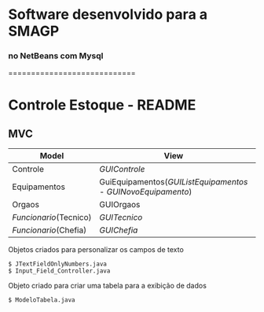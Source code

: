 Software desenvolvido para a SMAGP 
==================================
###    no NetBeans com Mysql
============================

Controle Estoque - README
==========================

## MVC

| Model                      | View                                                           | Controller               |
|----------------------------|----------------------------------------------------------------|--------------------------|
| Controle                   | *GUIControle*                                                  | *DAOFactory*(ControleDAO)|
| Equipamentos               | GuiEquipamentos(*GUIListEquipamentos* - *GUINovoEquipamento*)  | *DAOFactory*(EquipamentosDAO)
| Orgaos                     | GUIOrgaos                                                      | *DAOFactory*(OrgaosDAO)  |
| *Funcionario*(Tecnico)     | *GUITecnico*                                                   | *DAOFactory*(TecnicoDAO) |
| *Funcionario*(Chefia)      | *GUIChefia*                                                    | *DAOFactory*(ChefiaDAO)  |


Objetos criados para personalizar os campos de texto


    $ JTextFieldOnlyNumbers.java
    $ Input_Field_Controller.java

Objeto criado para criar uma tabela para a exibição de dados


    $ ModeloTabela.java

